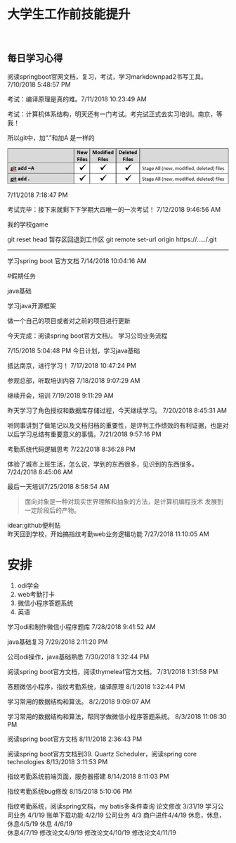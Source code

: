 # 大学生工作前技能提升
<br>



## 每日学习心得

阅读springboot官网文档，复习，考试，学习markdownpad2书写工具。 7/10/2018 5:48:57 PM 

考试：编译原理是真的难。7/11/2018 10:23:49 AM 

考试：计算机体系结构，明天还有一门考试。考完试正式去实习培训。南京，等我！

所以git中，加“.”和加A 是一样的

![git1](2018070801/git1.png)

7/11/2018 7:18:47 PM 


考试完毕：接下来就剩下下学期大四唯一的一次考试！ 7/12/2018 9:46:56 AM 

我的学校game

git reset head <file>暂存区回退到工作区
git remote set-url origin https://...../.git

******
学习spring boot 官方文档 7/14/2018 10:04:16 AM 

#假期任务

java基础

学习java开源框架
   

做一个自己的项目或者对之前的项目进行更新

今天完成：阅读spring boot官方文档/。
学习公司业务流程 

7/15/2018 5:04:48 PM 
今日计划，学习java基础


抵达南京，进行学习！
7/17/2018 10:47:24 PM 


参观总部，听取培训内容
7/18/2018 9:07:29 AM 

继续开会，培训
7/19/2018 9:11:29 AM 


昨天学习了角色授权和数据库存储过程，今天继续学习。
7/20/2018 8:45:31 AM 


听同事讲到了做笔记以及文档归档的重要性，是评判工作绩效的有利证据，也是对以后学习总结有重要意义的事情。7/21/2018 9:57:16 PM 


考勤系统代码逻辑思考
7/22/2018 8:36:28 PM 

体验了城市上班生活，怎么说，学到的东西很多，见识到的东西很多。
7/24/2018 8:45:06 AM 

最后一天培训7/25/2018 8:58:54 AM 



> 面向对象是一种对现实世界理解和抽象的方法，是计算机编程技术  发展到一定阶段后的产物。


idear:github便利贴<br>
昨天回到学校，开始搞指纹考勤web业务逻辑功能
7/27/2018 11:10:05 AM 
# 安排 #
1. odi学会
2. web考勤打卡
3. 微信小程序答题系统
4. 英语


学习odi和制作微信小程序题库
7/28/2018 9:41:52 AM 




java基础复习
7/29/2018 2:11:20 PM 

公司odi操作，java基础熟悉
7/30/2018 1:32:44 PM 

阅读spring boot官方文档，阅读thymeleaf官方文档。
7/31/2018 1:31:58 PM 



答题微信小程序，指纹考勤系统，编译原理
8/1/2018 1:32:44 PM 


学习常用的数据结构和算法。
8/2/2018 9:09:07 AM 


学习常用的数据结构和算法，帮同学做微信小程序答题系统。
8/3/2018 11:08:30 PM 

阅读spring boot官方文档
8/11/2018 2:36:43 PM 

阅读spring boot官方文档到39. Quartz Scheduler，阅读spring core technologies
8/13/2018 3:11:53 PM 



指纹考勤系统前端页面，服务器搭建
8/14/2018 8:11:03 PM 



指纹考勤系统bug修改
8/15/2018 5:10:06 PM 

指纹考勤系统，阅读spring文档，my batis多条件查询
论文修改 3/31/19
学习公司业务 4/1/19
账单下载功能 4/2/19
公司业务 4/3
商户进件4/4/19 
休息，休息，休息4/5/19
休息    4/6/19  
休息4/7/19 
修改论文4/9/19
修改论文4/10/19
修改论文4/11/19
